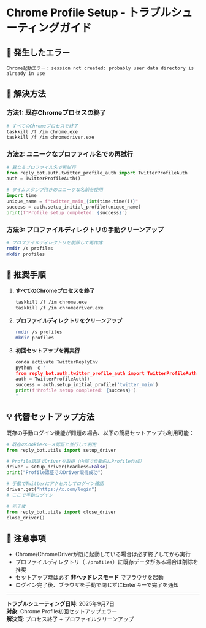 # Chrome Profile Setup - トラブルシューティングガイド

## 🚨 発生したエラー

```
Chrome起動エラー: session not created: probably user data directory is already in use
```

## 🔧 解決方法

### 方法1: 既存Chromeプロセスの終了

```bash
# すべてのChromeプロセスを終了
taskkill /f /im chrome.exe
taskkill /f /im chromedriver.exe
```

### 方法2: ユニークなプロファイル名での再試行

```python
# 異なるプロファイル名で再試行
from reply_bot.auth.twitter_profile_auth import TwitterProfileAuth
auth = TwitterProfileAuth()

# タイムスタンプ付きのユニークな名前を使用
import time
unique_name = f"twitter_main_{int(time.time())}"
success = auth.setup_initial_profile(unique_name)
print(f'Profile setup completed: {success}')
```

### 方法3: プロファイルディレクトリの手動クリーンアップ

```bash
# プロファイルディレクトリを削除して再作成
rmdir /s profiles
mkdir profiles
```

## 🔄 推奨手順

1. **すべてのChromeプロセスを終了**
   ```bash
   taskkill /f /im chrome.exe
   taskkill /f /im chromedriver.exe
   ```

2. **プロファイルディレクトリをクリーンアップ**
   ```bash
   rmdir /s profiles
   mkdir profiles
   ```

3. **初回セットアップを再実行**
   ```python
   conda activate TwitterReplyEnv
   python -c "
   from reply_bot.auth.twitter_profile_auth import TwitterProfileAuth
   auth = TwitterProfileAuth()
   success = auth.setup_initial_profile('twitter_main')
   print(f'Profile setup completed: {success}')
   "
   ```

## 💡 代替セットアップ方法

既存の手動ログイン機能が問題の場合、以下の簡易セットアップも利用可能：

```python
# 既存のCookieベース認証と並行して利用
from reply_bot.utils import setup_driver

# Profile認証でDriverを取得（内部で自動的にProfile作成）
driver = setup_driver(headless=False)
print("Profile認証でのDriver取得成功")

# 手動でTwitterにアクセスしてログイン確認
driver.get("https://x.com/login")
# ここで手動ログイン

# 完了後
from reply_bot.utils import close_driver
close_driver()
```

## 📝 注意事項

- Chrome/ChromeDriverが既に起動している場合は必ず終了してから実行
- プロファイルディレクトリ（`./profiles`）に既存データがある場合は削除を推奨
- セットアップ時は必ず **非ヘッドレスモード** でブラウザを起動
- ログイン完了後、ブラウザを手動で閉じずにEnterキーで完了を通知

---

**トラブルシューティング日時**: 2025年9月7日  
**対象**: Chrome Profile初回セットアップエラー  
**解決策**: プロセス終了 + プロファイルクリーンアップ  
